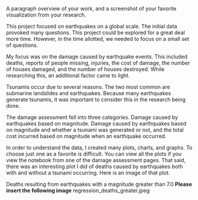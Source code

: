 A paragraph overview of your work, and a screenshot of your favorite visualization from your research.

This project focused on earthquakes on a global scale. The initial data provoked many questions. This project could be explored for a great deal more time. However, in the time allotted, we needed to focus on a small set of questions. 

My focus was on the damage caused by earthquake events. This included deaths, reports of people missing, injuries, the cost of damage, the number of houses damaged, and the number of houses destroyed. While researching this, an additional factor came to light. 

Tsunamis occur due to several reasons. The two most common are submarine landslides and earthquakes. Because many earthquakes generate tsunamis, it was important to consider this in the research being done. 

The damage assessment fell into three categories. Damage caused by earthquakes based on magnitude. Damage caused by earthquakes based on magnitude and whether a tsunami was generated or not, and the total cost incurred based on magnitude when an earthquake occurred.

In order to understand the data, I created many plots, charts, and graphs. To choose just one as a favorite is difficult. You can view all the plots if you view the notebook from one of the damage assessment pages. That said, there was an interesting plot I did of deaths caused by earthquakes both with and without a tsunami occurring. Here is an image of that plot.

Deaths resulting from earthquakes with a magnitude greater than 7.0
**Please insert the following image**
regression_deaths_greater.jpeg